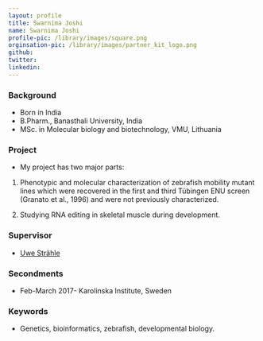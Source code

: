 ```yaml
---
layout: profile
title: Swarnima Joshi
name: Swarnima Joshi
profile-pic: /library/images/square.png
orginsation-pic: /library/images/partner_kit_logo.png
github:
twitter:
linkedin:
---
```

### Background
-   Born in India
-   B.Pharm., Banasthali University, India
-   MSc. in Molecular biology and biotechnology, VMU, Lithuania

### Project
-   My project has two major parts:
1.	Phenotypic and molecular characterization of zebrafish mobility mutant lines which were recovered in the first and third Tübingen ENU screen (Granato et al., 1996) and were not previously characterized.

2.	Studying RNA editing in skeletal muscle during development.

### Supervisor
-   [Uwe Strähle](https://www.itg.kit.edu/straehle.php) 
### Secondments
-   Feb-March 2017- Karolinska Institute, Sweden
### Keywords
-   Genetics, bioinformatics, zebrafish, developmental biology.
